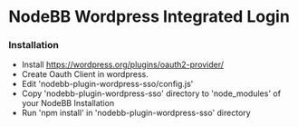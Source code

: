 # NodeBB Wordpress Integrated Login


### Installation
* Install https://wordpress.org/plugins/oauth2-provider/
* Create Oauth Client in wordpress.
* Edit 'nodebb-plugin-wordpress-sso/config.js'
* Copy 'nodebb-plugin-wordpress-sso' directory to 'node_modules' of your NodeBB Installation
* Run 'npm install' in 'nodebb-plugin-wordpress-sso' directory


